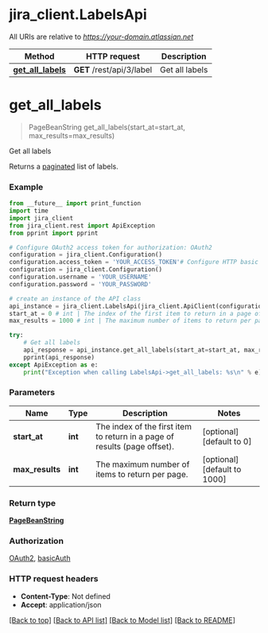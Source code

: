 # jira_client.LabelsApi

All URIs are relative to *https://your-domain.atlassian.net*

Method | HTTP request | Description
------------- | ------------- | -------------
[**get_all_labels**](LabelsApi.md#get_all_labels) | **GET** /rest/api/3/label | Get all labels

# **get_all_labels**
> PageBeanString get_all_labels(start_at=start_at, max_results=max_results)

Get all labels

Returns a [paginated](#pagination) list of labels.

### Example
```python
from __future__ import print_function
import time
import jira_client
from jira_client.rest import ApiException
from pprint import pprint

# Configure OAuth2 access token for authorization: OAuth2
configuration = jira_client.Configuration()
configuration.access_token = 'YOUR_ACCESS_TOKEN'# Configure HTTP basic authorization: basicAuth
configuration = jira_client.Configuration()
configuration.username = 'YOUR_USERNAME'
configuration.password = 'YOUR_PASSWORD'

# create an instance of the API class
api_instance = jira_client.LabelsApi(jira_client.ApiClient(configuration))
start_at = 0 # int | The index of the first item to return in a page of results (page offset). (optional) (default to 0)
max_results = 1000 # int | The maximum number of items to return per page. (optional) (default to 1000)

try:
    # Get all labels
    api_response = api_instance.get_all_labels(start_at=start_at, max_results=max_results)
    pprint(api_response)
except ApiException as e:
    print("Exception when calling LabelsApi->get_all_labels: %s\n" % e)
```

### Parameters

Name | Type | Description  | Notes
------------- | ------------- | ------------- | -------------
 **start_at** | **int**| The index of the first item to return in a page of results (page offset). | [optional] [default to 0]
 **max_results** | **int**| The maximum number of items to return per page. | [optional] [default to 1000]

### Return type

[**PageBeanString**](PageBeanString.md)

### Authorization

[OAuth2](../README.md#OAuth2), [basicAuth](../README.md#basicAuth)

### HTTP request headers

 - **Content-Type**: Not defined
 - **Accept**: application/json

[[Back to top]](#) [[Back to API list]](../README.md#documentation-for-api-endpoints) [[Back to Model list]](../README.md#documentation-for-models) [[Back to README]](../README.md)

